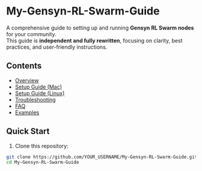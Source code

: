 # My-Gensyn-RL-Swarm-Guide

A comprehensive guide to setting up and running **Gensyn RL Swarm nodes** for your community.  
This guide is **independent and fully rewritten**, focusing on clarity, best practices, and user-friendly instructions.

## Contents

- [Overview](docs/overview.md)
- [Setup Guide (Mac)](docs/setup_mac.md)
- [Setup Guide (Linux)](docs/setup_linux.md)
- [Troubleshooting](docs/troubleshooting.md)
- [FAQ](docs/faq.md)
- [Examples](examples/sample_node_setup.md)

## Quick Start

1. Clone this repository:
```bash
git clone https://github.com/YOUR_USERNAME/My-Gensyn-RL-Swarm-Guide.git
cd My-Gensyn-RL-Swarm-Guide

